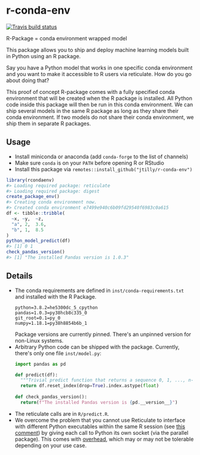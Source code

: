 # r-conda-env

[![Travis build status](https://travis-ci.org/jtilly/r-conda-env.svg?branch=master)](https://travis-ci.org/jtilly/r-conda-env)

R-Package = conda environment wrapped model

This package allows you to ship and deploy machine learning models built in Python using an R package.

Say you have a Python model that works in one specific conda environment and you want to make it accessible to R users via reticulate. How do you go about doing that?

This proof of concept R-package comes with a fully specified conda environment that will be created when the R package is installed. All Python code inside this package will then be run in this conda environment. We can ship several models in the same R package as long as they share their conda environment. If two models do not share their conda environment, we ship them in separate R packages.

## Usage

- Install miniconda or anaconda (add `conda-forge` to the list of channels)
- Make sure `conda` is on your `PATH` before opening R or RStudio
- Install this package via `remotes::install_github("jtilly/r-conda-env")`

``` r
library(rcondaenv)
#> Loading required package: reticulate
#> Loading required package: digest
create_package_env()
#> Creating conda environment now.
#> Created conda environment e7499e940c6b09fd29540f6983c0a615
df <- tibble::tribble(
  ~x, ~y,  ~z,
  "a", 2,  3.6,
  "b", 1,  8.5
)
python_model_predict(df)
#> [1] 0 1
check_pandas_version()
#> [1] "The installed Pandas version is 1.0.3"
```


## Details

- The conda requirements are defined in `inst/conda-requirements.txt` and installed with the R Package.
  ```
  python=3.8.2=he5300dc_5_cpython
  pandas=1.0.3=py38hcb8c335_0
  git_root=0.1=py_0
  numpy=1.18.1=py38h8854b6b_1
  ```
  Package versions are currently pinned. There's an unpinned version for non-Linux systems.
- Arbitrary Python code can be shipped with the package. Currently, there's only one file `inst/model.py`:
  ```python
  import pandas as pd

  def predict(df):
    """Trivial predict function that returns a sequence 0, 1, ..., n-1."""
    return df.reset_index(drop=True).index.astype(float)
    
  def check_pandas_version():
    return(f"The installed Pandas version is {pd.__version__}")
  ```
- The reticulate calls are in `R/predict.R`.
- We overcome the problem that you cannot use Reticulate to interface with different Python executables within the same R session (see [this comment](https://github.com/rstudio/reticulate/issues/27#issuecomment-512256949)) by giving each call to Python its own socket (via the parallel package). This comes with [overhead](https://developer.r-project.org/Blog/public/2020/03/17/socket-connections-update/index.html), which may or may not be tolerable depending on your use case.
